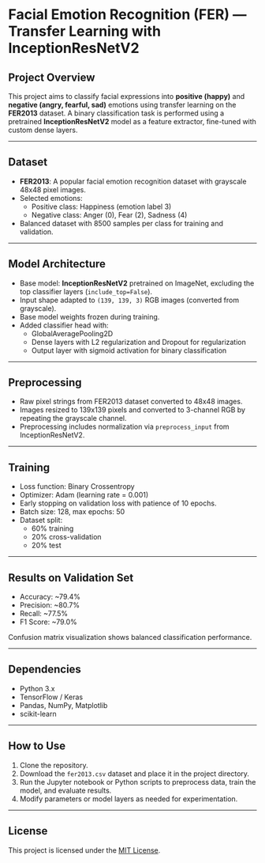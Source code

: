# Facial Emotion Recognition (FER) — Transfer Learning with InceptionResNetV2

## Project Overview
This project aims to classify facial expressions into **positive (happy)** and **negative (angry, fearful, sad)** emotions using transfer learning on the **FER2013** dataset. A binary classification task is performed using a pretrained **InceptionResNetV2** model as a feature extractor, fine-tuned with custom dense layers.

---

## Dataset
- **FER2013**: A popular facial emotion recognition dataset with grayscale 48x48 pixel images.
- Selected emotions:
  - Positive class: Happiness (emotion label 3)
  - Negative class: Anger (0), Fear (2), Sadness (4)
- Balanced dataset with 8500 samples per class for training and validation.

---

## Model Architecture
- Base model: **InceptionResNetV2** pretrained on ImageNet, excluding the top classifier layers (`include_top=False`).
- Input shape adapted to `(139, 139, 3)` RGB images (converted from grayscale).
- Base model weights frozen during training.
- Added classifier head with:
  - GlobalAveragePooling2D
  - Dense layers with L2 regularization and Dropout for regularization
  - Output layer with sigmoid activation for binary classification

---

## Preprocessing
- Raw pixel strings from FER2013 dataset converted to 48x48 images.
- Images resized to 139x139 pixels and converted to 3-channel RGB by repeating the grayscale channel.
- Preprocessing includes normalization via `preprocess_input` from InceptionResNetV2.

---

## Training
- Loss function: Binary Crossentropy
- Optimizer: Adam (learning rate = 0.001)
- Early stopping on validation loss with patience of 10 epochs.
- Batch size: 128, max epochs: 50
- Dataset split:
  - 60% training
  - 20% cross-validation
  - 20% test

---

## Results on Validation Set
- Accuracy: ~79.4%
- Precision: ~80.7%
- Recall: ~77.5%
- F1 Score: ~79.0%

Confusion matrix visualization shows balanced classification performance.

---

## Dependencies
- Python 3.x  
- TensorFlow / Keras  
- Pandas, NumPy, Matplotlib  
- scikit-learn

---

## How to Use
1. Clone the repository.
2. Download the `fer2013.csv` dataset and place it in the project directory.
3. Run the Jupyter notebook or Python scripts to preprocess data, train the model, and evaluate results.
4. Modify parameters or model layers as needed for experimentation.

---

## License
This project is licensed under the [MIT License](LICENSE).
